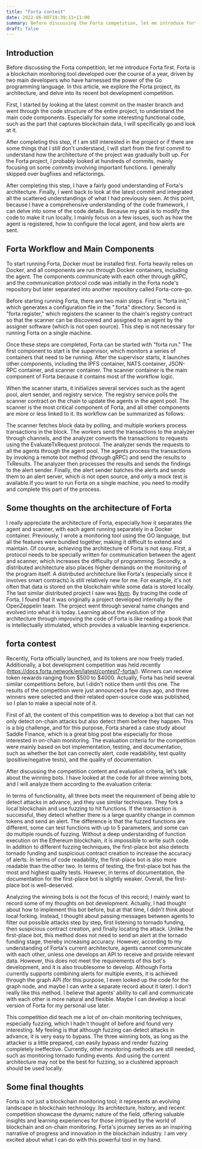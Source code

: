 ```yaml
---
title: "Forta contest"
date: 2022-06-08T19:39:11+11:00
summary: Before discussing the Forta competition, let me introduce Forta first. So far, Forta has been developed for about a year, with a total of 1330 commits, and the main developers are two people. The development language is GO. This is not a particularly large project, and its functions are relatively clear. It is mainly used for monitoring. In addition, GO is inherently a highly engineering-oriented language, so reading it is not too difficult.
draft: false
---
```


## Introduction

Before discussing the Forta competition, let me introduce Forta first. Forta is a blockchain monitoring tool developed over the course of a year, driven by two main developers who have harnessed the power of the Go programming language. In this article, we explore the Forta project, its architecture, and delve into its recent bot development competition.

First, I started by looking at the latest commit on the master branch and went through the code structure of the entire project, to understand the main code components. Especially for some interesting functional code, such as the part that captures blockchain data, I will specifically go and look at it.

After completing this step, if I am still interested in the project or if there are some things that I still don't understand, I will start from the first commit to understand how the architecture of the project was gradually built up. For the Forta project, I probably looked at hundreds of commits, mainly focusing on some commits involving important functions. I generally skipped over bugfixes and refactorings.

After completing this step, I have a fairly good understanding of Forta's architecture. Finally, I went back to look at the latest commit and integrated all the scattered understandings of what I had previously seen. At this point, because I have a comprehensive understanding of the code framework, I can delve into some of the code details. Because my goal is to modify the code to make it run locally, I mainly focus on a few issues, such as how the agent is registered, how to configure the local agent, and how alerts are sent.

## Forta Workflow and Main Components

To start running Forta, Docker must be installed first. Forta heavily relies on Docker, and all components are run through Docker containers, including the agent. The components communicate with each other through gRPC, and the communication protocol code was initially in the Forta node's repository but later separated into another repository called Forta-core-go.

Before starting running Forta, there are two main steps. First is "forta init," which generates a configuration file in the ".forta" directory. Second is "forta register," which registers the scanner to the chain's registry contract so that the scanner can be discovered and assigned to an agent by the assigner software (which is not open source). This step is not necessary for running Forta on a single machine.

Once these steps are completed, Forta can be started with "forta run." The first component to start is the supervisor, which monitors a series of containers that need to be running. After the supervisor starts, it launches other components, including the IPFS container, NATS container, JSON-RPC container, and scanner container. The scanner container is the main component of Forta because it contains most of the workflow logic.

When the scanner starts, it initializes several services such as the agent pool, alert sender, and registry service. The registry service polls the scanner contract on the chain to update the agents in the agent pool. The scanner is the most critical component of Forta, and all other components are more or less linked to it. Its workflow can be summarized as follows:

The scanner fetches block data by polling, and multiple workers process transactions in the block. The workers send the transactions to the analyzer through channels, and the analyzer converts the transactions to requests using the EvaluateTxRequest protocol. The analyzer sends the requests to all the agents through the agent pool. The agents process the transactions by invoking a remote bot method (through gRPC) and send the results to TxResults. The analyzer then processes the results and sends the findings to the alert sender. Finally, the alert sender batches the alerts and sends them to an alert server, which is not open source, and only a mock test is available.If you want to run Forta on a single machine, you need to modify and complete this part of the process.

## Some thoughts on the architecture of Forta

I really appreciate the architecture of Forta, especially how it separates the agent and scanner, with each agent running separately in a Docker container. Previously, I wrote a monitoring tool using the GO language, but all the features were bundled together, making it difficult to extend and maintain. Of course, achieving the architecture of Forta is not easy. First, a protocol needs to be specially written for communication between the agent and scanner, which increases the difficulty of programming. Secondly, a distributed architecture also places higher demands on the monitoring of the program itself. A distributed architecture like Forta's (especially since it involves smart contracts) is still relatively new for me. For example, it's not often that data is stored on the blockchain while some data is stored locally. The last similar distributed project I saw was [Nym](https://github.com/nymtech/nym). By tracing the code of Forta, I found that it was originally a project developed internally by the OpenZeppelin team. The project went through several name changes and evolved into what it is today. Learning about the evolution of the architecture through improving the code of Forta is like reading a book that is intellectually stimulated, which provides a valuable learning experience.


## forta contest

Recently, Forta officially launched, and its tokens are now freely traded. Additionally, a bot development competition was held recently (https://docs.forta.network/en/latest/contest7-forta/). Winners can receive token rewards ranging from $500 to $4000. Actually, Forta has held several similar competitions before, but I didn't notice them until this one. The results of the competition were just announced a few days ago, and three winners were selected and their related open-source code was published, so I plan to make a special note of it.

First of all, the content of this competition was to develop a bot that can not only detect on-chain attacks but also detect them before they happen. This is a big challenge, and for this purpose, Forta shared a case study about Saddle Finance, which is a great blog post btw especially for those interested in on-chain monitoring. The evaluation criteria for the competition were mainly based on bot implementation, testing, and documentation, such as whether the bot can correctly alert, code readability, test quality (positive/negative tests), and the quality of documentation.

After discussing the competition content and evaluation criteria, let's talk about the winning bots. I have looked at the code for all three winning bots, and I will analyze them according to the evaluation criteria:

In terms of functionality, all three bots meet the requirement of being able to detect attacks in advance, and they use similar techniques. They fork a local blockchain and use fuzzing to hit functions. If the transaction is successful, they detect whether there is a large quantity change in common tokens and send an alert. The difference is that the fuzzed functions are different, some can test functions with up to 5 parameters, and some can do multiple rounds of fuzzing. Without a deep understanding of function execution on the Ethereum blockchain, it is impossible to write such code. In addition to different fuzzing techniques, the first-place bot also detects tornado funding and suspicious contract creation to increase the accuracy of alerts. In terms of code readability, the first-place bot is also more readable than the other two. In terms of testing, the first-place bot has the most and highest quality tests. However, in terms of documentation, the documentation for the first-place bot is slightly weaker. Overall, the first-place bot is well-deserved.

Analyzing the winning bots is not the focus of this record; I mainly want to record some of my thoughts on bot development. Actually, I had thought about how to implement this bot before, but at that time, I didn't think about local forking. Instead, I thought about passing messages between agents to filter out possible attacks step by step, first listening to tornado funding, then suspicious contract creation, and finally locating the attack. Unlike the first-place bot, this method does not need to send an alert at the tornado funding stage, thereby increasing accuracy. However, according to my understanding of Forta's current architecture, agents cannot communicate with each other, unless one develops an API to receive and provide relevant data. However, this does not meet the requirements of this bot's development, and it is also troublesome to develop. Although Forta currently supports combining alerts for multiple events, it is achieved through the graph API (for this purpose, I even looked up the code for the graph node, and maybe I can write a separate record about it later). I don't really like this method. I believe that agents' ability to call and communicate with each other is more natural and flexible. Maybe I can develop a local version of Forta for my personal use later.

This competition did teach me a lot of on-chain monitoring techniques, especially fuzzing, which I hadn't thought of before and found very interesting. My feeling is that although fuzzing can detect attacks in advance, it is very easy to bypass. The three winning bots, as long as the attacker is a little prepared, can easily bypass and render fuzzing completely ineffective. Currently, other monitoring methods are still needed, such as monitoring tornado funding events. And using the current architecture may not be the best for fuzzing, so a clustered approach should be used locally.

## Some final thoughts

Forta is not just a blockchain monitoring tool; it represents an evolving landscape in blockchain technology. Its architecture, history, and recent competition showcase the dynamic nature of the field, offering valuable insights and learning experiences for those intrigued by the world of blockchain and on-chain monitoring. Forta's journey serves as an inspiring narrative of progress and innovation in the blockchain industry. I am very excited about what I can do with this powerful tool in my hand. 